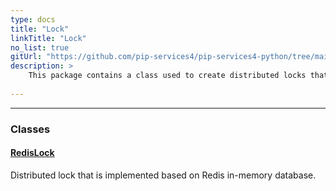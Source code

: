 ```yaml
---
type: docs
title: "Lock"
linkTitle: "Lock"
no_list: true
gitUrl: "https://github.com/pip-services4/pip-services4-python/tree/main/pip-services4-redis-python"
description: >
    This package contains a class used to create distributed locks that are implemented based on Redis in-memory database.
    
---
```

---

<div class="module-body"> 

### Classes

#### [RedisLock](redis_lock)
Distributed lock that is implemented based on Redis in-memory database.  

</div>

